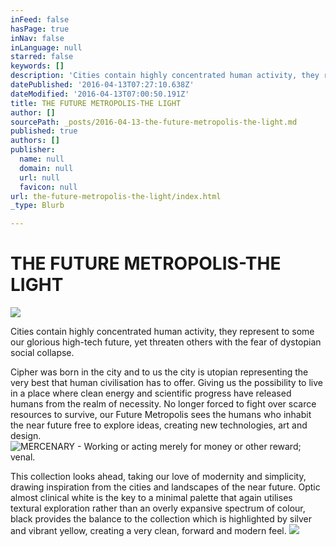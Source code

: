 ```yaml
---
inFeed: false
hasPage: true
inNav: false
inLanguage: null
starred: false
keywords: []
description: 'Cities contain highly concentrated human activity, they represent to some our glorious high-tech future, yet threaten others with the fear of dystopian social collapse.'
datePublished: '2016-04-13T07:27:10.638Z'
dateModified: '2016-04-13T07:00:50.191Z'
title: THE FUTURE METROPOLIS-THE LIGHT
author: []
sourcePath: _posts/2016-04-13-the-future-metropolis-the-light.md
published: true
authors: []
publisher:
  name: null
  domain: null
  url: null
  favicon: null
url: the-future-metropolis-the-light/index.html
_type: Blurb

---
```

# THE FUTURE METROPOLIS-THE LIGHT
![](https://the-grid-user-content.s3-us-west-2.amazonaws.com/0944ad10-76a9-463a-ba88-a1819c589cd5.jpg)

Cities contain highly concentrated human activity, they represent to some our glorious high-tech future, yet threaten others with the fear of dystopian social collapse.

Cipher was born in the city and to us the city is utopian representing the very best that human civilisation has to offer. Giving us the possibility to live in a place where clean energy and scientific progress have released humans from the realm of necessity. No longer forced to fight over scarce resources to survive, our Future Metropolis sees the humans who inhabit the near future free to explore ideas, creating new technologies, art and design.
![MERCENARY - Working or acting merely for money or other reward; venal.](https://s3-us-west-2.amazonaws.com/the-grid-img/p/da98cee40b5cd6165031ba3441af8057f17a69bb.jpg)

This collection looks ahead, taking our love of modernity and simplicity, drawing inspiration from the cities and landscapes of the near future. Optic almost clinical white is the key to a minimal palette that again utilises textural exploration rather than an overly expansive spectrum of colour, black provides the balance to the collection which is highlighted by silver and vibrant yellow, creating a very clean, forward and modern feel.
![](https://the-grid-user-content.s3-us-west-2.amazonaws.com/4d59d3e1-0acc-4d8b-bad3-e69c9fdb4753.jpg)